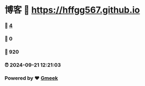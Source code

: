 # 博客 :link: https://hffgg567.github.io 
### :page_facing_up: [4](https://hffgg567.github.io/tag.html) 
### :speech_balloon: 0 
### :hibiscus: 920 
### :alarm_clock: 2024-09-21 12:21:03 
### Powered by :heart: [Gmeek](https://github.com/Meekdai/Gmeek)
